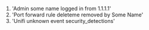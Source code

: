 1. 'Admin some name logged in from 1.1.1.1'
2. 'Port forward rule deleteme removed by Some Name'
3. 'Unifi unknown event security_detections'